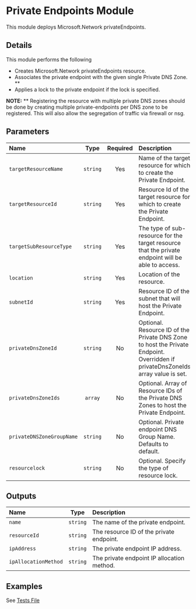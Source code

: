 # Private Endpoints Module

This module deploys Microsoft.Network privateEndpoints.

## Details

This module performs the following

- Creates Microsoft.Network privateEndpoints resource.
- Associates the private endpoint with the given single Private DNS Zone. **
- Applies a lock to the private endpoint if the lock is specified.

**NOTE:** ** Registering the resource with multiple private DNS zones should be done by creating multiple private-endpoints per DNS zone to be registered. This will also allow the segregation of traffic via firewall or nsg.

## Parameters

| Name                      | Type     | Required | Description                                                                                                                     |
| :------------------------ | :------: | :------: | :------------------------------------------------------------------------------------------------------------------------------ |
| `targetResourceName`      | `string` | Yes      | Name of the target resource for which to create the Private Endpoint.                                                           |
| `targetResourceId`        | `string` | Yes      | Resource Id of the target resource for which to create the Private Endpoint.                                                    |
| `targetSubResourceType`   | `string` | Yes      | The type of sub-resource for the target resource that the private endpoint will be able to access.                              |
| `location`                | `string` | Yes      | Location of the resource.                                                                                                       |
| `subnetId`                | `string` | Yes      | Resource ID of the subnet that will host the Private Endpoint.                                                                  |
| `privateDnsZoneId`        | `string` | No       | Optional. Resource ID of the Private DNS Zone to host the Private Endpoint. Overridden if privateDnsZoneIds array value is set. |
| `privateDnsZoneIds`       | `array`  | No       | Optional. Array of Resource IDs of the Private DNS Zones to host the Private Endpoint.                                          |
| `privateDNSZoneGroupName` | `string` | No       | Optional. Private endpoint DNS Group Name. Defaults to default.                                                                 |
| `resourcelock`            | `string` | No       | Optional. Specify the type of resource lock.                                                                                    |

## Outputs

| Name                 | Type     | Description                                |
| :------------------- | :------: | :----------------------------------------- |
| `name`               | `string` | The name of the private endpoint.          |
| `resourceId`         | `string` | The resource ID of the private endpoint.   |
| `ipAddress`          | `string` | The private endpoint IP address.           |
| `ipAllocationMethod` | `string` | The private endpoint IP allocation method. |

## Examples

See [Tests File](test/main.test.bicep)